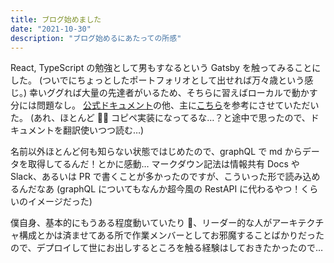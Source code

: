 ```yaml
---
title: ブログ始めました
date: "2021-10-30"
description: "ブログ始めるにあたっての所感"
---
```


React, TypeScript の勉強として男もすなるという Gatsby を触ってみることにした。
(ついでにちょっとしたポートフォリオとして出せれば万々歳という感じ。)
幸いググれば大量の先達者がいるため、そちらに習えばローカルで動かす分には問題なし。
[公式ドキュメント](https://www.gatsbyjs.com/starters/gatsbyjs/gatsby-starter-blog)の他、主に[こちら](https://t28.dev/start-blog-with-gatsby/)を参考にさせていただいた。
(あれ、ほとんど  コピペ実装になってるな…？と途中で思ったので、ドキュメントを翻訳使いつつ読む…)

名前以外ほとんど何も知らない状態ではじめたので、graphQL で md からデータを取得してるんだ！とかに感動…
マークダウン記法は情報共有 Docs や Slack、あるいは PR で書くことが多かったのですが、こういった形で読み込めるんだなあ
(graphQL についてもなんか超今風の RestAPI に代わるやつ！くらいのイメージだった)

僕自身、基本的にもうある程度動いていたり 、リーダー的な人がアーキテクチャ構成とかは済ませてある所で作業メンバーとしてお邪魔することばかりだったので、デプロイして世にお出しするところを触る経験はしておきたかったので…
